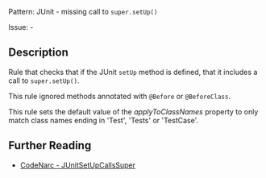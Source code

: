 Pattern: JUnit -  missing call to `super.setUp()`

Issue: -

## Description

Rule that checks that if the JUnit `setUp` method is defined, that it includes a call to `super.setUp()`.

This rule ignored methods annotated with `@Before` or `@BeforeClass`.

This rule sets the default value of the *applyToClassNames* property to only match class names ending in 'Test', 'Tests' or 'TestCase'.

## Further Reading

* [CodeNarc - JUnitSetUpCallsSuper](http://codenarc.sourceforge.net/codenarc-rules-junit.html#JUnitSetUpCallsSuper)